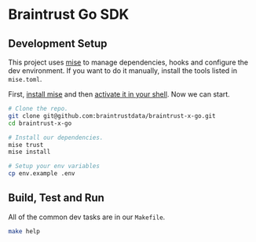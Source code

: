 
# Braintrust Go SDK

## Development Setup

This project uses [mise](https://mise.jdx.dev/) to manage dependencies, hooks and configure the dev environment. If you want to do it manually,
install the tools listed in `mise.toml`.


First, [install mise](https://mise.jdx.dev/installing-mise.html) and then [activate it in your shell](https://mise.jdx.dev/getting-started.html#activate-mise). Now we 
can start.

```bash
# Clone the repo.
git clone git@github.com:braintrustdata/braintrust-x-go.git
cd braintrust-x-go

# Install our dependencies.
mise trust
mise install

# Setup your env variables 
cp env.example .env
```

## Build, Test and Run

All of the common dev tasks are in our `Makefile`.

```bash
make help
```
